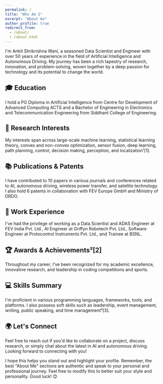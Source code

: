 ```yaml
---
permalink: /
title: "Who Am I"
excerpt: "About me"
author_profile: true
redirect_from: 
  - /about/
  - /about.html
---
```




I'm Ankit Shrikrishna Wani, a seasoned Data Scientist and Engineer with over 50 years of experience in the field of Artificial Intelligence and Autonomous Driving. My journey has been a rich tapestry of research, innovation, and problem-solving, woven together by a deep passion for technology and its potential to change the world.

## 🎓 Education
I hold a PG Diploma in Artificial Intelligence from Centre for Development of Advanced Computing ACTS and a Bachelor of Engineering in Electronics and Telecommunication Engineering from Siddhant College of Engineering.

## 🔬 Research Interests
My interests span across large-scale machine learning, statistical learning theory, convex and non-convex optimization, sensor fusion, deep learning, path planning, control, decision making, perception, and localization¹[1].

## 📚 Publications & Patents
I have contributed to 10 papers in various journals and conferences related to AI, autonomous driving, wireless power transfer, and satellite technology. I also hold 6 patents in collaboration with FEV Europe GmbH and Ministry of DRDO.

## 💼 Work Experience
I've had the privilege of working as a Data Scientist and ADAS Engineer at FEV India Pvt. Ltd., AI Engineer at Griffyn Robotech Pvt. Ltd., Software Engineer at Protocontrol Instruments Pvt. Ltd., and Trainee at BSNL.

## 🏆 Awards & Achievements²[2]
Throughout my career, I've been recognized for my academic excellence, innovative research, and leadership in coding competitions and sports.

## 💻 Skills Summary
I'm proficient in various programming languages, frameworks, tools, and platforms. I also possess soft skills such as leadership, event management, writing, public speaking, and time management³[3].

## 🌍 Let's Connect
Feel free to reach out if you'd like to collaborate on a project, discuss research, or simply chat about the latest in AI and autonomous driving. Looking forward to connecting with you!


I hope this helps you stand out and highlight your profile. Remember, the best "About Me" sections are authentic and speak to your personal and professional journey. Feel free to modify this to better suit your style and personality. Good luck! 😊

